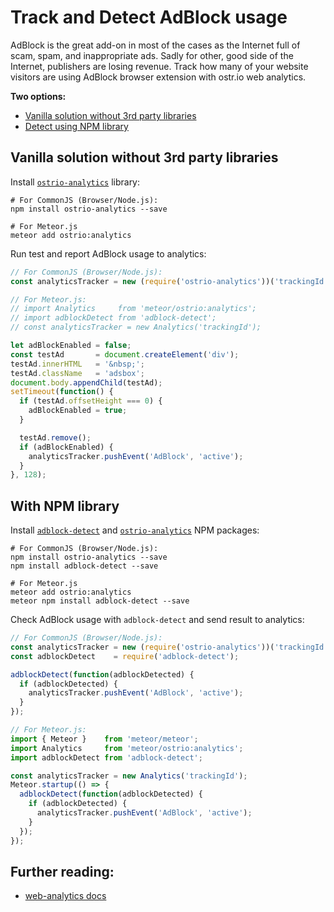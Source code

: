 # Track and Detect AdBlock usage

AdBlock is the great add-on in most of the cases as the Internet full of scam, spam, and inappropriate ads. Sadly for other, good side of the Internet, publishers are losing revenue. Track how many of your website visitors are using AdBlock browser extension with ostr.io web analytics.

__Two options:__

- [Vanilla solution without 3rd party libraries](https://github.com/veliovgroup/ostrio/blob/master/docs/analytics/detect-adblock.md#vanilla-solution-without-3rd-party-libraries)
- [Detect using NPM library](https://github.com/veliovgroup/ostrio/blob/master/docs/analytics/detect-adblock.md#with-npm-library)

## Vanilla solution without 3rd party libraries

Install [`ostrio-analytics`](https://github.com/veliovgroup/ostrio-analytics#analytics-for-ostrio) library:

```shell
# For CommonJS (Browser/Node.js):
npm install ostrio-analytics --save

# For Meteor.js
meteor add ostrio:analytics
```

Run test and report AdBlock usage to analytics:

```js
// For CommonJS (Browser/Node.js):
const analyticsTracker = new (require('ostrio-analytics'))('trackingId');

// For Meteor.js:
// import Analytics     from 'meteor/ostrio:analytics';
// import adblockDetect from 'adblock-detect';
// const analyticsTracker = new Analytics('trackingId');

let adBlockEnabled = false;
const testAd       = document.createElement('div');
testAd.innerHTML   = '&nbsp;';
testAd.className   = 'adsbox';
document.body.appendChild(testAd);
setTimeout(function() {
  if (testAd.offsetHeight === 0) {
    adBlockEnabled = true;
  }

  testAd.remove();
  if (adBlockEnabled) {
    analyticsTracker.pushEvent('AdBlock', 'active');
  }
}, 128);
```

## With NPM library

Install [`adblock-detect`](https://www.npmjs.com/package/adblock-detect) and [`ostrio-analytics`](https://github.com/veliovgroup/ostrio-analytics#analytics-for-ostrio) NPM packages:

```shell
# For CommonJS (Browser/Node.js):
npm install ostrio-analytics --save
npm install adblock-detect --save

# For Meteor.js
meteor add ostrio:analytics
meteor npm install adblock-detect --save
```

Check AdBlock usage with `adblock-detect` and send result to analytics:

```js
// For CommonJS (Browser/Node.js):
const analyticsTracker = new (require('ostrio-analytics'))('trackingId');
const adblockDetect    = require('adblock-detect');

adblockDetect(function(adblockDetected) {
  if (adblockDetected) {
    analyticsTracker.pushEvent('AdBlock', 'active');
  }
});
```

```js
// For Meteor.js:
import { Meteor }    from 'meteor/meteor';
import Analytics     from 'meteor/ostrio:analytics';
import adblockDetect from 'adblock-detect';

const analyticsTracker = new Analytics('trackingId');
Meteor.startup(() => {
  adblockDetect(function(adblockDetected) {
    if (adblockDetected) {
      analyticsTracker.pushEvent('AdBlock', 'active');
    }
  });
});
```

## Further reading:

- [web-analytics docs](https://github.com/veliovgroup/ostrio-analytics#analytics-for-ostrio)
